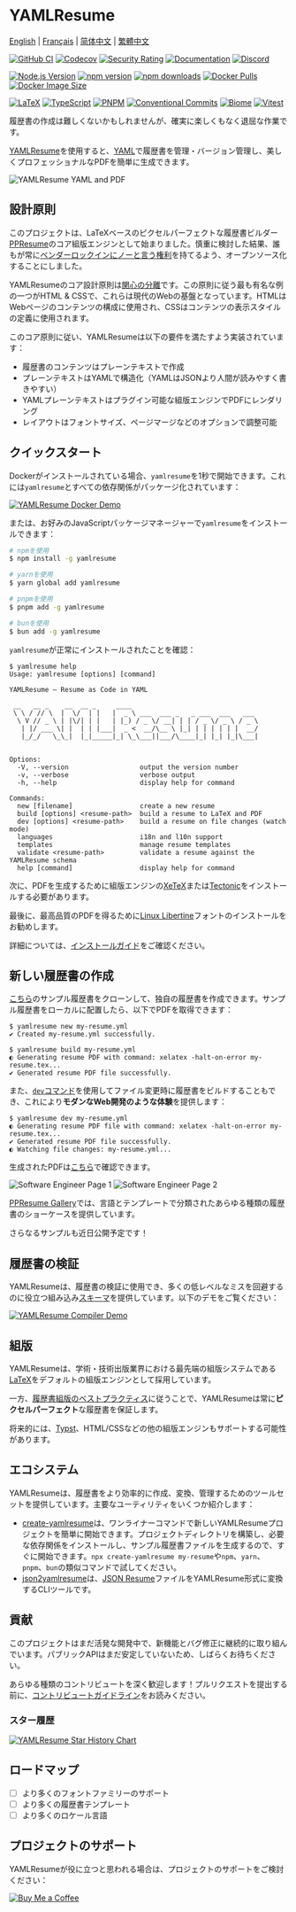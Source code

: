 # YAMLResume

[English](./README.md) | [Français](./README-fr.md) | [简体中文](./README-zh-cn.md) | [繁體中文](./README-zh-tw.md)

<!-- Build, Quality & Docs -->
[![GitHub CI](https://github.com/yamlresume/yamlresume/workflows/test/badge.svg)](https://github.com/yamlresume/yamlresume/actions/workflows/test.yml)
[![Codecov](https://img.shields.io/codecov/c/github/yamlresume/yamlresume?style=flat-square&logo=codecov)](https://codecov.io/gh/yamlresume/yamlresume)
[![Security Rating](https://img.shields.io/badge/Security-A+-brightgreen?style=flat-square&logo=shield)](https://github.com/yamlresume/yamlresume/security)
[![Documentation](https://img.shields.io/badge/docs-yamlresume.dev-blue?style=flat-square&logo=gitbook)](https://yamlresume.dev)
[![Discord](https://img.shields.io/discord/1371488902023479336?style=flat-square&logo=discord&color=5865F2)](https://discord.gg/9SyT7mVV4K)

<!-- Package & Distribution -->
[![Node.js Version](https://img.shields.io/node/v/yamlresume.svg?style=flat-square&logo=node.js&color=339933)](https://nodejs.org/)
[![npm version](https://img.shields.io/npm/v/yamlresume.svg?style=flat-square&logo=npm)](https://www.npmjs.com/package/yamlresume)
[![npm downloads](https://img.shields.io/npm/dm/yamlresume.svg?style=flat-square&logo=npm&color=CB3837)](https://www.npmjs.com/package/yamlresume)
[![Docker Pulls](https://img.shields.io/docker/pulls/yamlresume/yamlresume.svg?style=flat-square&logo=docker)](https://hub.docker.com/r/yamlresume/yamlresume)
[![Docker Image Size](https://img.shields.io/docker/image-size/yamlresume/yamlresume/latest.svg?style=flat-square&logo=docker&color=2496ED)](https://hub.docker.com/r/yamlresume/yamlresume)

<!-- Technology Stack -->
[![LaTeX](https://img.shields.io/badge/LaTeX-Typesetting-008080?style=flat-square&logo=latex)](https://www.latex-project.org/)
[![TypeScript](https://img.shields.io/badge/TypeScript-5.0+-blue?style=flat-square&logo=typescript)](https://www.typescriptlang.org/)
[![PNPM](https://img.shields.io/badge/PNPM-Workspace-orange?style=flat-square&logo=pnpm)](https://pnpm.io/)
[![Conventional Commits](https://img.shields.io/badge/Conventional%20Commits-1.0.0-FE5196?style=flat-square&logo=conventionalcommits)](https://conventionalcommits.org)
[![Biome](https://img.shields.io/badge/Biome-Linted-60a5fa?style=flat-square&logo=biome)](https://biomejs.dev/)
[![Vitest](https://img.shields.io/badge/Vitest-Tested-6E9F18?style=flat-square&logo=vitest)](https://vitest.dev/)


履歴書の作成は難しくないかもしれませんが、確実に楽しくもなく退屈な作業です。

[YAMLResume](https://yamlresume.dev)を使用すると、[YAML](https://yaml.org/)で履歴書を管理・バージョン管理し、美しくプロフェッショナルなPDFを簡単に生成できます。

![YAMLResume YAML and PDF](./docs/static/images/yamlresume-yaml-and-pdf.webp)

## 設計原則

このプロジェクトは、LaTeXベースのピクセルパーフェクトな履歴書ビルダー[PPResume](https://ppresume.com/?ref=yamlresume)のコア組版エンジンとして始まりました。慎重に検討した結果、誰もが常に[ベンダーロックインにノーと言う権利](https://blog.ppresume.com/posts/no-vendor-lock-in)を持てるよう、オープンソース化することにしました。

YAMLResumeのコア設計原則は[関心の分離](https://ja.wikipedia.org/wiki/%E9%96%A2%E5%BF%83%E3%81%AE%E5%88%86%E9%9B%A2)です。この原則に従う最も有名な例の一つがHTML & CSSで、これらは現代のWebの基盤となっています。HTMLはWebページのコンテンツの構成に使用され、CSSはコンテンツの表示スタイルの定義に使用されます。

このコア原則に従い、YAMLResumeは以下の要件を満たすよう実装されています：

- 履歴書のコンテンツはプレーンテキストで作成
- プレーンテキストはYAMLで構造化（YAMLはJSONより人間が読みやすく書きやすい）
- YAMLプレーンテキストはプラグイン可能な組版エンジンでPDFにレンダリング
- レイアウトはフォントサイズ、ページマージなどのオプションで調整可能

## クイックスタート

Dockerがインストールされている場合、`yamlresume`を1秒で開始できます。これには`yamlresume`とすべての依存関係がパッケージ化されています：

[![YAMLResume Docker Demo](https://asciinema.org/a/722057.svg)](https://asciinema.org/a/722057)

または、お好みのJavaScriptパッケージマネージャーで`yamlresume`をインストールできます：

```bash
# npmを使用
$ npm install -g yamlresume

# yarnを使用
$ yarn global add yamlresume

# pnpmを使用
$ pnpm add -g yamlresume

# bunを使用
$ bun add -g yamlresume
```

`yamlresume`が正常にインストールされたことを確認：

```
$ yamlresume help
Usage: yamlresume [options] [command]

YAMLResume — Resume as Code in YAML

 __   __ _    __  __ _     ____
 \ \ / // \  |  \/  | |   |  _ \ ___  ___ _   _ ___  ___   ___
  \ V // _ \ | |\/| | |   | |_) / _ \/ __| | | / _ \/ _ \ / _ \
   | |/ ___ \| |  | | |___|  _ <  __/\__ \ |_| | | | | | |  __/
   |_/_/   \_\_|  |_|_____|_| \_\___||___/\____|_| |_| |_|\___|


Options:
  -V, --version                  output the version number
  -v, --verbose                  verbose output
  -h, --help                     display help for command

Commands:
  new [filename]                 create a new resume
  build [options] <resume-path>  build a resume to LaTeX and PDF
  dev [options] <resume-path>    build a resume on file changes (watch mode)
  languages                      i18n and l10n support
  templates                      manage resume templates
  validate <resume-path>         validate a resume against the YAMLResume schema
  help [command]                 display help for command
```

次に、PDFを生成するために組版エンジンの[XeTeX](http://yamlresume.dev/docs/getting-started#xetex)または[Tectonic](http://yamlresume.dev/docs/getting-started#xetex)をインストールする必要があります。

最後に、最高品質のPDFを得るために[Linux Libertine](http://yamlresume.dev/docs/getting-started#linux-libertine)フォントのインストールをお勧めします。

詳細については、[インストールガイド](http://yamlresume.dev/docs/installation)をご確認ください。

## 新しい履歴書の作成

[こちら](./packages/cli/src/commands/fixtures/software-engineer.yml)のサンプル履歴書をクローンして、独自の履歴書を作成できます。サンプル履歴書をローカルに配置したら、以下でPDFを取得できます：

```
$ yamlresume new my-resume.yml
✔ Created my-resume.yml successfully.

$ yamlresume build my-resume.yml
◐ Generating resume PDF with command: xelatex -halt-on-error my-resume.tex...
✔ Generated resume PDF file successfully.
```

また、[`dev`コマンド](https://yamlresume.dev/docs/cli#dev)を使用してファイル変更時に履歴書をビルドすることもでき、これにより**モダンなWeb開発のような体験**を提供します：

```
$ yamlresume dev my-resume.yml
◐ Generating resume PDF file with command: xelatex -halt-on-error my-resume.tex...
✔ Generated resume PDF file successfully.
◐ Watching file changes: my-resume.yml...
```

生成されたPDFは[こちら](./docs/static/images/resume.pdf)で確認できます。

![Software Engineer Page 1](./docs/static/images/resume-1.webp)
![Software Engineer Page 2](./docs/static/images/resume-2.webp)

[PPResume Gallery](https://ppresume.com/gallery/?ref=yamlresume)では、言語とテンプレートで分類されたあらゆる種類の履歴書のショーケースを提供しています。

さらなるサンプルも近日公開予定です！

## 履歴書の検証

YAMLResumeは、履歴書の検証に使用でき、多くの低レベルなミスを回避するのに役立つ組み込み[スキーマ](https://yamlresume.dev/docs/compiler/schema)を提供しています。以下のデモをご覧ください：

[![YAMLResume Compiler Demo](https://asciinema.org/a/728098.svg)](https://asciinema.org/a/728098)

## 組版

YAMLResumeは、学術・技術出版業界における最先端の組版システムである[LaTeX](https://www.latex-project.org/)をデフォルトの組版エンジンとして採用しています。

一方、[履歴書組版のベストプラクティス](https://docs.ppresume.com/guide?ref=yamlresume)に従うことで、YAMLResumeは常に**ピクセルパーフェクト**な履歴書を保証します。

将来的には、[Typst](https://github.com/typst/typst)、HTML/CSSなどの他の組版エンジンもサポートする可能性があります。

## エコシステム

YAMLResumeは、履歴書をより効率的に作成、変換、管理するためのツールセットを提供しています。主要なユーティリティをいくつか紹介します：

- [create-yamlresume](https://yamlresume.dev/docs/ecosystem/create-yamlresume)は、ワンライナーコマンドで新しいYAMLResumeプロジェクトを簡単に開始できます。プロジェクトディレクトリを構築し、必要な依存関係をインストールし、サンプル履歴書ファイルを生成するので、すぐに開始できます。`npx create-yamlresume my-resume`や`npm`、`yarn`、`pnpm`、`bun`の類似コマンドで試してください。
- [json2yamlresume](https://yamlresume.dev/docs/ecosystem/json2yamlresume)は、[JSON Resume](https://jsonresume.org/)ファイルをYAMLResume形式に変換するCLIツールです。

## 貢献

このプロジェクトはまだ活発な開発中で、新機能とバグ修正に継続的に取り組んでいます。パブリックAPIはまだ安定していないため、しばらくお待ちください。

あらゆる種類のコントリビュートを深く歓迎します！プルリクエストを提出する前に、[コントリビュートガイドライン](./CONTRIBUTING.md)をお読みください。

### スター履歴

[![YAMLResume Star History Chart](https://api.star-history.com/svg?repos=yamlresume/yamlresume&type=Date)](https://www.star-history.com/#yamlresume/yamlresume&Date)

## ロードマップ

- [ ] より多くのフォントファミリーのサポート
- [ ] より多くの履歴書テンプレート
- [ ] より多くのロケール言語

## プロジェクトのサポート

YAMLResumeが役に立つと思われる場合は、プロジェクトのサポートをご検討ください：

[![Buy Me a Coffee](https://img.shields.io/badge/Buy%20Me%20a%20Coffee-FFDD00?style=for-the-badge&logo=buy-me-a-coffee&logoColor=black)](https://buymeacoffee.com/xiaohanyu)

